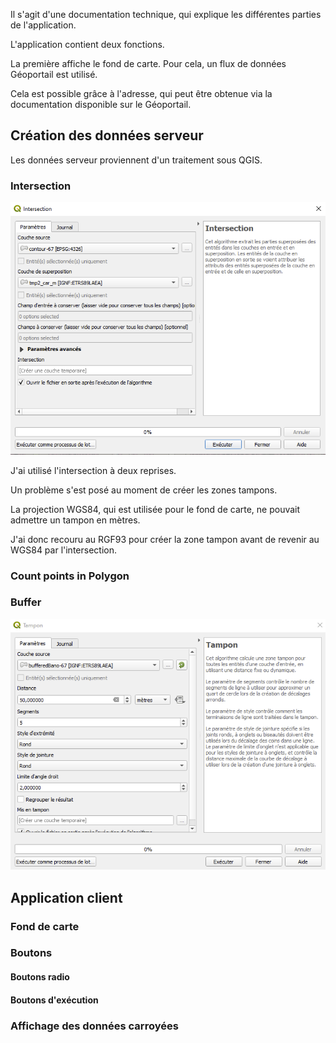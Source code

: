 Il s'agit d'une documentation technique, qui explique les différentes parties de l'application.

L'application contient deux fonctions.

La première affiche le fond de carte. Pour cela, un flux de données Géoportail est utilisé.

Cela est possible grâce à l'adresse, qui peut être obtenue via la documentation disponible sur le Géoportail.

## Création des données serveur

Les données serveur proviennent d'un traitement sous QGIS.

### Intersection

![Image intersection](Images/Intersection.PNG)

J'ai utilisé l'intersection à deux reprises.

Un problème s'est posé au moment de créer les zones tampons.

La projection WGS84, qui est utilisée pour le fond de carte, ne pouvait admettre un tampon en mètres.

J'ai donc recouru au RGF93 pour créer la zone tampon avant de revenir au WGS84 par l'intersection.

### Count points in Polygon

### Buffer

![Tampon](Images/Buffer.PNG)

## Application client

### Fond de carte

### Boutons

#### Boutons radio

#### Boutons d'exécution

### Affichage des données carroyées

